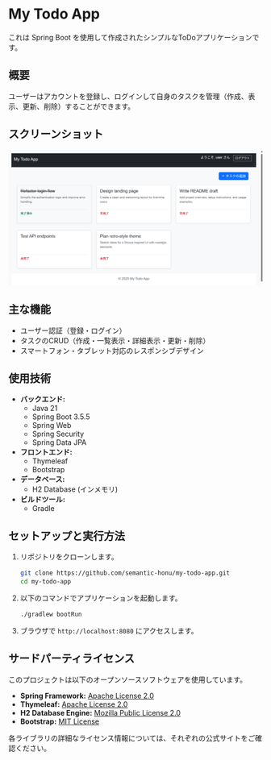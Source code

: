 # My Todo App

これは Spring Boot を使用して作成されたシンプルなToDoアプリケーションです。

## 概要

ユーザーはアカウントを登録し、ログインして自身のタスクを管理（作成、表示、更新、削除）することができます。

## スクリーンショット

![スクリーンショット](images/screenshot_v2.png)

## 主な機能

*   ユーザー認証（登録・ログイン）
*   タスクのCRUD（作成・一覧表示・詳細表示・更新・削除）
*   スマートフォン・タブレット対応のレスポンシブデザイン

## 使用技術

*   **バックエンド:**
    *   Java 21
    *   Spring Boot 3.5.5
    *   Spring Web
    *   Spring Security
    *   Spring Data JPA
*   **フロントエンド:**
    *   Thymeleaf
    *   Bootstrap
*   **データベース:**
    *   H2 Database (インメモリ)
*   **ビルドツール:**
    *   Gradle

## セットアップと実行方法

1.  リポジトリをクローンします。
    ```bash
    git clone https://github.com/semantic-honu/my-todo-app.git
    cd my-todo-app
    ```

2.  以下のコマンドでアプリケーションを起動します。
    ```bash
    ./gradlew bootRun
    ```

3.  ブラウザで `http://localhost:8080` にアクセスします。

## サードパーティライセンス

このプロジェクトは以下のオープンソースソフトウェアを使用しています。

*   **Spring Framework:** [Apache License 2.0](https://www.apache.org/licenses/LICENSE-2.0)
*   **Thymeleaf:** [Apache License 2.0](https://www.apache.org/licenses/LICENSE-2.0)
*   **H2 Database Engine:** [Mozilla Public License 2.0](https://www.mozilla.org/en-US/MPL/2.0/)
*   **Bootstrap:** [MIT License](https://opensource.org/license/MIT)

各ライブラリの詳細なライセンス情報については、それぞれの公式サイトをご確認ください。